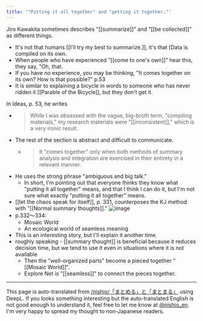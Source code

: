 ```yaml
---
title: '"Putting it all together" and "getting it together."'
---
```


Jiro Kawakita sometimes describes "[[summarize]]" and "[[be collected]]" as different things.
- It's not that humans [[I'll try my best to summarize.]], it's that [Data is compiled on its own.
- When people who have experienced "[[come to one's own]]" hear this, they say, "Oh, that.
- If you have no experience, you may be thinking, "It comes together on its own? How is that possible?" p.53
- It is similar to explaining a bicycle in words to someone who has never ridden it [[Parable of the Bicycle]], but they don't get it.

In Ideas, p. 53, he writes
- > While I was obsessed with the vague, big-broth term, "compiling materials," my research materials were "[[inconsistent]]," which is a very ironic result.
- The rest of the section is abstract and difficult to communicate.
    - > It "comes together" only when both methods of summary analysis and integration are exercised in their entirety in a relevant manner.
- He uses the strong phrase "ambiguous and big talk."
    - In short, I'm pointing out that everyone thinks they know what "putting it all together" means, and that I think I can do it, but I'm not sure what exactly "putting it all together" means.
- [[let the chaos speak for itself]], p. 331, counterposes the KJ method with "[[Normal summary thoughts]]."
![image](https://gyazo.com/01d61be24ae351deb2290f04d0c2082e/thumb/1000)
- p.332〜334:
    - Mosaic World
    - An ecological world of seamless meaning
- This is an interesting story, but I'll explain it another time.
- roughly speaking
        - [[summary thought]] is beneficial because it reduces decision time, but we tend to use it even in situations where it is not available
    - Then the "well-organized parts" become a pieced together "[[Mosaic World]]".
    - Explore Net is "[[seamless]]" to connect the pieces together.

---
This page is auto-translated from [/nishio/「まとめる」と「まとまる」](https://scrapbox.io/nishio/「まとめる」と「まとまる」) using DeepL. If you looks something interesting but the auto-translated English is not good enough to understand it, feel free to let me know at [@nishio_en](https://twitter.com/nishio_en). I'm very happy to spread my thought to non-Japanese readers.